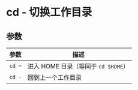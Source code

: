 # cd - 切换工作目录

## 参数

| 参数 | 描述 |
| --- | --- |
| `cd ~` | 进入 HOME 目录（等同于 `cd $HOME`） |
| `cd -` | 回到上一个工作目录 |